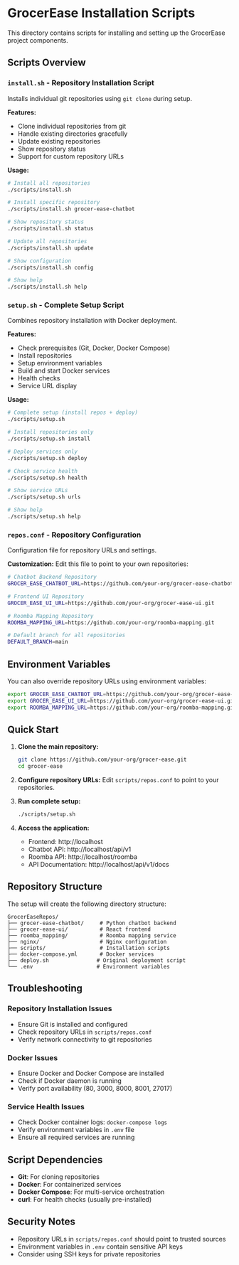 # GrocerEase Installation Scripts

This directory contains scripts for installing and setting up the GrocerEase project components.

## Scripts Overview

### `install.sh` - Repository Installation Script
Installs individual git repositories using `git clone` during setup.

**Features:**
- Clone individual repositories from git
- Handle existing directories gracefully
- Update existing repositories
- Show repository status
- Support for custom repository URLs

**Usage:**
```bash
# Install all repositories
./scripts/install.sh

# Install specific repository
./scripts/install.sh grocer-ease-chatbot

# Show repository status
./scripts/install.sh status

# Update all repositories
./scripts/install.sh update

# Show configuration
./scripts/install.sh config

# Show help
./scripts/install.sh help
```

### `setup.sh` - Complete Setup Script
Combines repository installation with Docker deployment.

**Features:**
- Check prerequisites (Git, Docker, Docker Compose)
- Install repositories
- Setup environment variables
- Build and start Docker services
- Health checks
- Service URL display

**Usage:**
```bash
# Complete setup (install repos + deploy)
./scripts/setup.sh

# Install repositories only
./scripts/setup.sh install

# Deploy services only
./scripts/setup.sh deploy

# Check service health
./scripts/setup.sh health

# Show service URLs
./scripts/setup.sh urls

# Show help
./scripts/setup.sh help
```

### `repos.conf` - Repository Configuration
Configuration file for repository URLs and settings.

**Customization:**
Edit this file to point to your own repositories:

```bash
# Chatbot Backend Repository
GROCER_EASE_CHATBOT_URL=https://github.com/your-org/grocer-ease-chatbot.git

# Frontend UI Repository  
GROCER_EASE_UI_URL=https://github.com/your-org/grocer-ease-ui.git

# Roomba Mapping Repository
ROOMBA_MAPPING_URL=https://github.com/your-org/roomba-mapping.git

# Default branch for all repositories
DEFAULT_BRANCH=main
```

## Environment Variables

You can also override repository URLs using environment variables:

```bash
export GROCER_EASE_CHATBOT_URL=https://github.com/your-org/grocer-ease-chatbot.git
export GROCER_EASE_UI_URL=https://github.com/your-org/grocer-ease-ui.git
export ROOMBA_MAPPING_URL=https://github.com/your-org/roomba-mapping.git
```

## Quick Start

1. **Clone the main repository:**
   ```bash
   git clone https://github.com/your-org/grocer-ease.git
   cd grocer-ease
   ```

2. **Configure repository URLs:**
   Edit `scripts/repos.conf` to point to your repositories.

3. **Run complete setup:**
   ```bash
   ./scripts/setup.sh
   ```

4. **Access the application:**
   - Frontend: http://localhost
   - Chatbot API: http://localhost/api/v1
   - Roomba API: http://localhost/roomba
   - API Documentation: http://localhost/api/v1/docs

## Repository Structure

The setup will create the following directory structure:

```
GrocerEaseRepos/
├── grocer-ease-chatbot/     # Python chatbot backend
├── grocer-ease-ui/          # React frontend
├── roomba_mapping/          # Roomba mapping service
├── nginx/                   # Nginx configuration
├── scripts/                 # Installation scripts
├── docker-compose.yml       # Docker services
├── deploy.sh               # Original deployment script
└── .env                    # Environment variables
```

## Troubleshooting

### Repository Installation Issues
- Ensure Git is installed and configured
- Check repository URLs in `scripts/repos.conf`
- Verify network connectivity to git repositories

### Docker Issues
- Ensure Docker and Docker Compose are installed
- Check if Docker daemon is running
- Verify port availability (80, 3000, 8000, 8001, 27017)

### Service Health Issues
- Check Docker container logs: `docker-compose logs`
- Verify environment variables in `.env` file
- Ensure all required services are running

## Script Dependencies

- **Git**: For cloning repositories
- **Docker**: For containerized services
- **Docker Compose**: For multi-service orchestration
- **curl**: For health checks (usually pre-installed)

## Security Notes

- Repository URLs in `scripts/repos.conf` should point to trusted sources
- Environment variables in `.env` contain sensitive API keys
- Consider using SSH keys for private repositories 